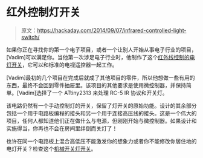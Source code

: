 # 红外控制灯开关

> 原文：<https://hackaday.com/2014/09/07/infrared-controlled-light-switch/>

如果你正在寻找你的第一个电子项目，或者一个让别人开始从事电子行业的项目，[Vadim]可以满足你。当他第一次涉足电子行业时，他制作了这个[红外线控制的电灯开关](http://shortn0tes.blogspot.com/2014/08/infrared-remote-controlled-light-switch.html)，它可以和标准的电视遥控器一起工作。

[Vadim]最初的几个项目在完成后就成了其他项目的零件，所以他想做一些有用的东西，最终不会回到零件抽屉里。该项目的其他要求是使用微控制器，并保持简单。[Vadim]选择了一个 ATtiny2313 来处理 RC-5 IR 协议和开关灯。

该电路仍然有一个手动控制灯的开关，保留了灯开关的原始功能。设计的其余部分包括一个用于电路板编程的接头和另一个用于连接高压线的接头。这是一个伟大的项目，任何人都知道他们正在做什么与电源，但刚刚开始与微控制器。如果设计和实施得当，你再也不会在房间里绊倒而关灯了！

也许在同一个电路板上混合高低压不能激发你的想象力或者你不能修改你居住地的电灯开关？检查这个[机械开关灯开关](http://hackaday.com/2013/10/06/remote-servo-controlled-lightswitch/)。